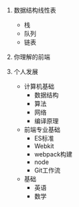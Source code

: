 1. 数据结构线性表
    * 栈
    * 队列
    * 链表
2. 你理解的前端
    
3. 个人发展
    * 计算机基础
        * 数据结构
        * 算法
        * 网络
        * 编译原理
    * 前端专业基础
        * ES标准
        * Webkit
        * webpack构建
        * node
        * Git工作流
    * 基础
        * 英语
        * 数学 
